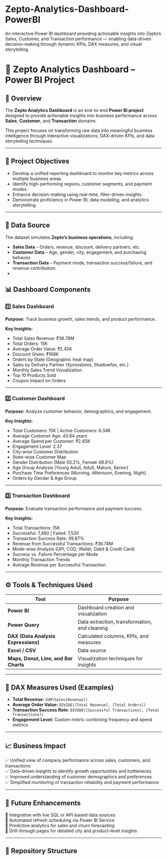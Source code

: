 # Zepto-Analytics-Dashboard-PowerBI
An interactive Power BI dashboard providing actionable insights into Zepto’s Sales, Customer, and Transaction performance — enabling data-driven decision-making through dynamic KPIs, DAX measures, and visual storytelling.

# 🚀 Zepto Analytics Dashboard – Power BI Project  

## 📘 Overview  
The **Zepto Analytics Dashboard** is an end-to-end **Power BI project** designed to provide actionable insights into business performance across **Sales**, **Customer**, and **Transaction** domains.  

This project focuses on transforming raw data into meaningful business intelligence through interactive visualizations, DAX-driven KPIs, and data storytelling techniques.  

---

## 🧩 Project Objectives  
- Develop a unified reporting dashboard to monitor key metrics across multiple business areas.  
- Identify high-performing regions, customer segments, and payment modes.  
- Enhance decision-making using real-time, filter-driven insights.  
- Demonstrate proficiency in Power BI, data modeling, and analytics storytelling.  

---

## 🧠 Data Source  
The dataset simulates **Zepto’s business operations**, including:  
- **Sales Data** – Orders, revenue, discount, delivery partners, etc.  
- **Customer Data** – Age, gender, city, engagement, and purchasing behavior.  
- **Transaction Data** – Payment mode, transaction success/failure, and revenue contribution.
- 

## 📊 Dashboard Components  

### **1️⃣ Sales Dashboard**
**Purpose:** Track business growth, sales trends, and product performance.  

**Key Insights:**  
- Total Sales Revenue: ₹36.78M  
- Total Orders: 15K  
- Average Order Value: ₹2.45K  
- Discount Given: ₹168K  
- Orders by State (Geographic heat map)  
- Sales by Delivery Partner (Xpressbees, Shadowfax, etc.)  
- Monthly Sales Trend Visualization  
- Top 10 Products Sold  
- Coupon Impact on Orders  

---

### **2️⃣ Customer Dashboard**
**Purpose:** Analyze customer behavior, demographics, and engagement.  

**Key Insights:**  
- Total Customers: 15K | Active Customers: 6.34K  
- Average Customer Age: 43.84 years  
- Average Spend per Customer: ₹2.45K  
- Engagement Level: 2.37  
- City-wise Customer Distribution  
- State-wise Customer Map  
- Gender Distribution (Male 50.2%, Female 49.8%)  
- Age Group Analysis (Young Adult, Adult, Mature, Senior)  
- Purchase Time Preferences (Morning, Afternoon, Evening, Night)  
- Orders by Gender & Age Group  

---

### **3️⃣ Transaction Dashboard**
**Purpose:** Evaluate transaction performance and payment success.  

**Key Insights:**  
- Total Transactions: 15K  
- Successful: 7,480 | Failed: 7,520  
- Transaction Success Rate: 49.87%  
- Revenue from Successful Transactions: ₹36.78M  
- Mode-wise Analysis (UPI, COD, Wallet, Debit & Credit Card)  
- Success vs. Failure Percentage per Mode  
- Monthly Transaction Trends  
- Average Revenue per Successful Transaction  

---

## ⚙️ Tools & Techniques Used  
| Tool | Purpose |
|------|----------|
| **Power BI** | Dashboard creation and visualization |
| **Power Query** | Data extraction, transformation, and cleaning |
| **DAX (Data Analysis Expressions)** | Calculated columns, KPIs, and measures |
| **Excel / CSV** | Data source |
| **Maps, Donut, Line, and Bar Charts** | Visualization techniques for insights |

---

## 🧮 DAX Measures Used (Examples)
- **Total Revenue:** `SUM(Sales[Revenue])`  
- **Average Order Value:** `DIVIDE([Total Revenue], [Total Orders])`  
- **Transaction Success Rate:** `DIVIDE([Successful Transactions], [Total Transactions])`  
- **Engagement Level:** Custom metric combining frequency and spend metrics  

---

## 📈 Business Impact  
✅ Unified view of company performance across sales, customers, and transactions  
✅ Data-driven insights to identify growth opportunities and bottlenecks  
✅ Improved understanding of customer demographics and preferences  
✅ Simplified monitoring of transaction reliability and payment performance  

---

## 🧩 Future Enhancements  
🔹 Integration with live SQL or API-based data sources  
🔹 Automated refresh scheduling via Power BI Service  
🔹 Predictive analytics for sales and churn forecasting  
🔹 Drill-through pages for detailed city and product-level insights  

---

## 📂 Repository Structure  
